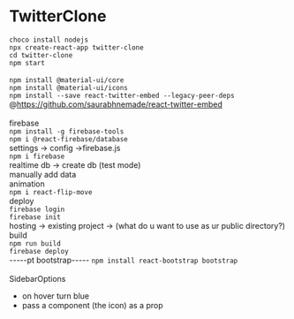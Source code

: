 # TwitterClone
 
`choco install nodejs`<br>
`npx create-react-app twitter-clone`<br>
`cd twitter-clone`<br>
`npm start`<br>
<br>
`npm install @material-ui/core`<br>
`npm install @material-ui/icons`<br>
`npm install --save react-twitter-embed --legacy-peer-deps` @https://github.com/saurabhnemade/react-twitter-embed<br>
<br>
firebase<br>
`npm install -g firebase-tools`<br>
`npm i @react-firebase/database`<br>
settings -> config ->firebase.js<br>
`npm i firebase` <br>
realtime db -> create db (test mode)
<br>manually add data
<br>
animation<br>
`npm i react-flip-move`
<br>
deploy<br>
`firebase login`<br>
`firebase init`<br> hosting -> existing project -> (what do u want to use as ur public directory?) build<br>
`npm run build`<br>
`firebase deploy`<br>
-----pt bootstrap-----
`npm install react-bootstrap bootstrap`<br>
<br>
SidebarOptions
* on hover turn blue 
* pass a component (the icon) as a  prop
